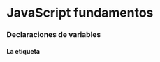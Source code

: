 # JavaScript fundamentos

### Declaraciones de variables

#### La etiqueta <script>
  - Puerta de entrada al código JavaScript en nuestros proyectos.
  - Vive en el <head> en el <body> de nuestros documentos HTML*.
 
 ```js
 <script>
    console.log("Hola Mundo!!!")
 </script>
```
  - A través de <script> podemos cargar JavaScript externo.
  - Para ello, utilizamos el atributo src y una URL al recurso, ya sea relativo o absoluto.
 ```js
  <script src="..."></script>
  ```
  - Muchas veces encontraremos <scrtipt> en <footer> en lugar de <header>, para asegurarnos de que el DOM está listo antes de acceder a él.    
  
  
 #### Elevado (hoisting)
 - JavaScript es un lenguaje con tipos dinámicos, es decir, podemos asignar y reasignar diferentes tipos a una misma variable (de ahí el nombre: variable).
  
- Para hacerlo tenemos que utilizar dos fases diferentes: declaración e inicialización.
```js
var favorito // Declaracióm
favorito = 66 // Inicialización
favorito = "Juan" // Reasignación
```
    - Cuando creamos declaramos una variable, JavaScript le asigna el tipo _undefined_.
  - Si intentamos referenciar una variable antes de ser declarada, ¿qué crees que ocurrirá?.
  
  ```js
  console.log(nombre) // 🤔
  var nombre = "Juan"
  ```
    - La respuesta es undefined porque JavaScript, al interpretar tu código alza al inicio del programa la declaración de variables (no la inicialización) y las funciones declaradas.
  
   - Esto explica el por qué, por ejemplo, puedes invocar una función antes de declararla.
  
```js
saludar() // "Hola 👋"
function saludar() {
  console.log("Hola 👋")
}
```
### Ámbito y let
 - Hasta ahora hemos creado variables con var. Estas tienen ámbito de función: pueden ser accedidas desde la función donde fueron declaradas (y funciones interiores).
```js
 var nombre = "Juan"
 function saludar() {
    console.log("Hola " + nombre)
}
saludar() // "Hola Juan"
```
 - Sin embargo, si declaramos variables con let (ES2105), tenemos ámbito de bloque, es decir, solo pueden ser accedidas desde el bloque en el que se declararon, o bloques interiores.

 ```js
{
    let nombre = "Juan"
}
console.log(nombre) // nombre is not defined 
```
  - Este ámbito de bloque tiene sus ventajas. Por ejemplo al utilizarlo con estructuras de control y de flujo.
 ```js
  for (let i = 0; i <= 100; i++) {
    console.log(i)
}
console.log(i) // i is not defined
 ```
                          
  - Además, al usar let tenemos un comportamiento mucho más estricto en el alzado (hoisting), algo que para muchos es otra ventaja.
  ```js
 // Cannot access 'nombre' before initialization 
console.log(nombre) 
let nombre = "Juan"
```
### Constantes
-  Como ahora ya sabes, var y let permiten declarar variables dinámicas: puedes re-asociarlas a otro valor.
-  Si queremos crear una asociación constante a un valor, podemos usar const para la creación de variables.
```js
const edad = 77;
```                          
               
- Al utilizar const nos aseguramos que no ocurrirá ninguna re-asignacion a otro valor en esa variable.
- Eso sí, usar constantes no significa que sean inmutables. Podemos mutar propiedades del valor asociado a la constante.
```js
const persona = "Juan"
persona += " Núñez" // 🤔                                      
```                          
- En cuanto a su acceso, igual que con let disponemos de ámbito de bloque.
```js
{
  const nombre = "Juan"
}
console.log(nombre) // ⚠️                          
```                          
- Por último, las variables creadas con const no son elevadas.        
                          
## Funciones
### Declaración de funciones
- En JavaScript hay 3 formas de crear funciones. Vamos a explorarlas.
- La primera forma es a través de las funciones declaradas.
- Estas requieren un identificador y son elevadas.
```js
function saludar() {
  console.log("Hola me llamo Juan")
}
```
- También podemos crear una expresión funcional, que consiste en asignar una función a una variable.         
- Puede tener nombre o ser anónima.
- Lo que se alza es la declaración, no la asignación.
```js
  const saludar = function () {
  console.log("Hola me llamo Juan")
}                          
```                          
- Por último, podemos crear una versión aún más acortada de una función anónima a través de las funciones flecha.
- No disponen de contexto propio de this.
- Disponen de retorno implícito, delimitadores opcionales y no se alzan.  
```js
const saludar = () => {
  console.log("Hola me llamo Juan")
}                          
```                          
#### Parámetros y argumentos
                          
                          
                          

                          
                          
